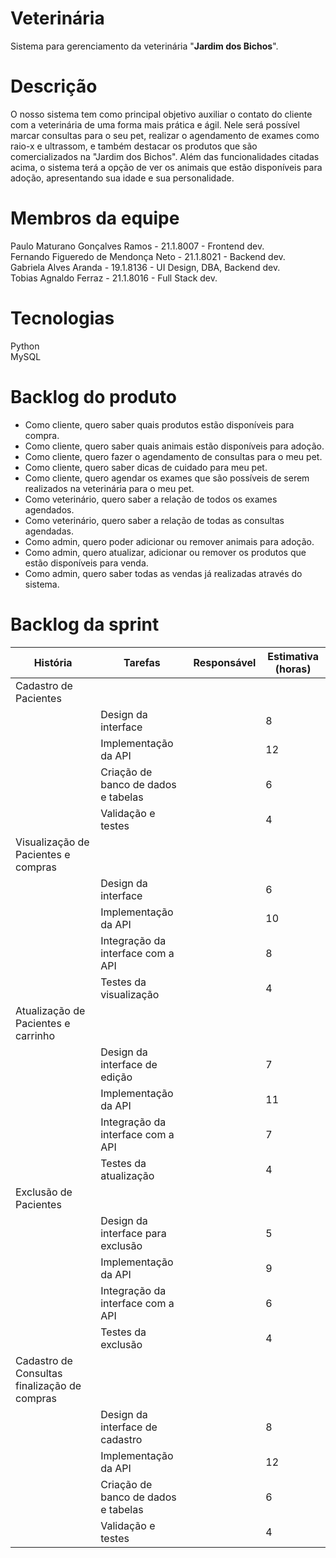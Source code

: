 # Veterinária

Sistema para gerenciamento da veterinária "**Jardim dos Bichos**".

# Descrição

O nosso sistema tem como principal objetivo auxiliar o contato do cliente com a veterinária de uma forma mais prática e ágil.
Nele será possível marcar consultas para o seu pet, realizar o agendamento de exames como raio-x e ultrassom, e também destacar os produtos que são comercializados na "Jardim dos Bichos".
Além das funcionalidades citadas acima, o sistema terá a opção de ver os animais que estão disponíveis para adoção, apresentando sua idade e sua personalidade.

# Membros da equipe
Paulo Maturano Gonçalves Ramos - 21.1.8007 - Frontend dev.<br>
Fernando Figueredo de Mendonça Neto - 21.1.8021 - Backend dev.<br>
Gabriela Alves Aranda - 19.1.8136 - UI Design, DBA, Backend dev.<br>
Tobias Agnaldo Ferraz - 21.1.8016 - Full Stack dev.<br>

# Tecnologias

Python<br>
MySQL

# Backlog do produto

- Como cliente, quero saber quais produtos estão disponíveis para compra.
- Como cliente, quero saber quais animais estão disponíveis para adoção.
- Como cliente, quero fazer o agendamento de consultas para o meu pet.
- Como cliente, quero saber dicas de cuidado para meu pet.
- Como cliente, quero agendar os exames que são possíveis de serem realizados na veterinária para o meu pet.
- Como veterinário, quero saber a relação de todos os exames agendados.
- Como veterinário, quero saber a relação de todas as consultas agendadas.
- Como admin, quero poder adicionar ou remover animais para adoção.
- Como admin, quero atualizar, adicionar ou remover os produtos que estão disponíveis para venda.
- Como admin, quero saber todas as vendas já realizadas através do sistema.



# Backlog da sprint


|História|	Tarefas|	Responsável|	Estimativa (horas)|
|------------- | ------------- | ------------- | ------------- |
Cadastro de Pacientes|	
||Design da interface| |	8|
||Implementação da API|	|	12|
||Criação de banco de dados e tabelas|	|	6|
||Validação e testes|	|	4|
Visualização de Pacientes e compras|	
||Design da interface|	|	6|
||Implementação da API|	| 10|
||Integração da interface com a API||	8|
||Testes da visualização|	|	4|
Atualização de Pacientes e carrinho|	
||Design da interface de edição|	|	7|
||Implementação da API|	|	11|
||Integração da interface com a API|	|	7|
||Testes da atualização|	|	4|
Exclusão de Pacientes|	
||Design da interface para exclusão|	|	5|
||Implementação da API|	|	9|
||Integração da interface com a API|	|	6|
||Testes da exclusão|	|	4|
Cadastro de Consultas finalização de compras|
||Design da interface de cadastro|	|	8|
||Implementação da API|	|	12|
||Criação de banco de dados e tabelas|	|	6|
||Validação e testes|	|	4|
